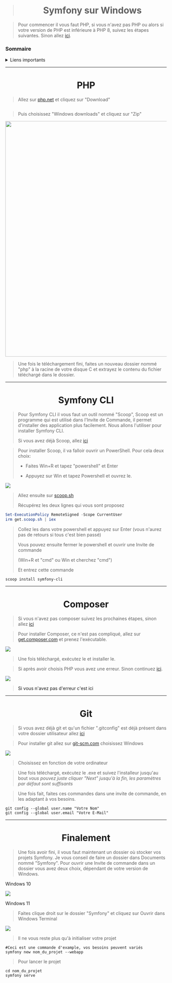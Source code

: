 > <h1 align="center">Symfony sur Windows</h1>

> Pour commencer il vous faut PHP, si vous n'avez pas PHP ou alors si votre version de PHP est inférieure à PHP 8, suivez les étapes suivantes. Sinon allez [ici](#symfony-cli).

<h3>Sommaire</h3>

<details>
    <summary>Liens importants</summary>
    <ul>
        <li><a href="#php">PHP</a></li>
        <li><a href="#symfony-cli">Symfony CLI</a></li>
        <li><a href="#composer">Composer</a></li>
        <li><a href="#git">Git</a></li>
        <li><a href="#end">Finalement</a></li>
    </ul>
</details>

---

<h1 align="center"><a id="php">PHP</a></h1>

> Allez sur [php.net](https://php.net) et cliquez sur "Download"

<img title="" src="./assets/symfony_windows/step_1.png" alt="" data-align="inline">

> Puis choisissez "Windows downloads" et cliquez sur "Zip" 

<img title="" src="./assets/symfony_windows/step_2.png" alt="" data-align="inline" width="736">

<img title="" src="./assets/symfony_windows/step_3.png" alt="" data-align="inline">

> Une fois le téléchargement fini, faites un nouveau dossier nommé "php" à la racine de votre disque C et extrayez le contenu du fichier téléchargé dans le dossier.

---

<h1 align="center"><a id="symfony-cli">Symfony CLI</a></h1>

> Pour Symfony CLI il vous faut un outil nommé "Scoop", Scoop est un programme qui est utilisé dans l'Invite de Commande, il permet d'installer des application plus facilement. Nous allons l'utiliser pour installer Symfony CLI.
> 
> Si vous avez déjà Scoop, allez [ici](#composer)

> Pour installer Scoop, il va falloir ouvrir un PowerShell. Pour cela deux choix:
> 
> - Faites Win+R et tapez "powershell" et Enter
> 
> - Appuyez sur Win et tapez Powershell et ouvrez le.

![](./assets/symfony_windows/step_4.png)

> Allez ensuite sur [scoop.sh](https://scoop.sh/)
> 
> Récupérez les deux lignes qui vous sont proposez 

```powershell
Set-ExecutionPolicy RemoteSigned -Scope CurrentUser
irm get.scoop.sh | iex
```

> Collez les dans votre powershell et appuyez sur Enter (vous n'aurez pas de retours si tous c'est bien passé)
> 
> Vous pouvez ensuite fermer le powershell et ouvrir une Invite de commande
> 
> (Win+R et "cmd" ou Win et cherchez "cmd")
> 
> Et entrez cette commande

```shell
scoop install symfony-cli
```

---

<h1 align="center"><a id="composer">Composer</a></h1>

> Si vous n'avez pas composer suivez les prochaines étapes, sinon allez [ici](#git)

> Pour installer Composer, ce n'est pas compliqué, allez sur [get.composer.com](https://getcomposer.org/download/) et prenez l'exécutable.

![](./assets/symfony_windows/step_5.png)

> Une fois téléchargé, exécutez le et installer le.

> Si après avoir choisis PHP vous avez une erreur. Sinon continuez [ici](#no_phperror_composer).

![](./assets/symfony_windows/step_6.png)

> <a id="no_phperror_composer">
> Si vous n'avez pas d'erreur c'est ici
> </a>

---

<h1 align="center"><a id="git">Git</a></h1>

> Si vous avez déjà git et qu'un fichier ".gitconfig" est déjà présent dans votre dossier utilisateur allez [ici](#end)

> Pour installer git allez sur [git-scm.com](https://git-scm.com/downloads) choisissez Windows

![](./assets/symfony_windows/step_7.png)

> Choisissez en fonction de votre ordinateur

> Une fois téléchargé, exécutez le .exe et suivez l'installeur jusqu'au bout *vous pouvez juste cliquer "Next" jusqu'à la fin, les paramètres par défaut sont  suffisants*

> Une fois fait, faites ces commandes dans une invite de commande, en les adaptant à vos besoins.

```shell
git config --global user.name "Votre Nom"
git config --global user.email "Votre E-Mail"
```

---

<h1 align="center"><a id="end">Finalement</a></h1>

> Une fois avoir fini, il vous faut maintenant un dossier où stocker vos projets Symfony. Je vous conseil de faire un dossier dans Documents nommé "Symfony". Pour ouvrir une Invite de commande dans un dossier vous avez deux choix, dépendant de votre version de Windows.

Windows 10

![](./assets/symfony_windows/step_8.png)

Windows 11

> Faites clique droit sur le dossier "Symfony" et cliquez sur Ouvrir dans Windows Terminal

![](./assets/symfony_windows/step_9.png)

> Il ne vous reste plus qu'à initialiser votre projet

```shell
#Ceci est une commande d'example, vos besoins peuvent variés
symfony new nom_du_projet --webapp
```

> Pour lancer le projet

```shell
cd nom_du_projet
symfony serve
```

